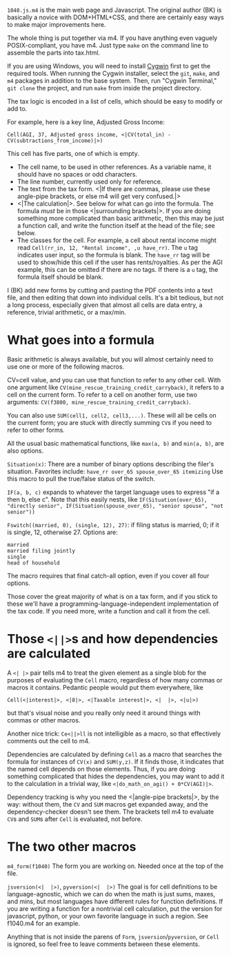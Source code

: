 
`1040.js.m4` is the main web page and Javascript. The original author (BK) is basically a
novice with DOM+HTML+CSS, and there are certainly easy ways to make major improvements
here.

The whole thing is put together via m4. If you have anything even vaguely POSIX-compliant,
you have m4. Just type `make` on the command line to assemble the parts into tax.html.

If you are using Windows, you will need to install [Cygwin](https://www.cygwin.com/) first
to get the required tools. When running the Cygwin installer, select the `git`, `make`,
and `m4` packages in addition to the base system. Then, run "Cygwin Terminal," `git clone`
the project, and run `make` from inside the project directory.

The tax logic is encoded in a list of cells, which should be easy to modify or add to.

For example, here is a key line, Adjusted Gross Income:

`Cell(AGI, 37, Adjusted gross income, <|CV(total_in) - CV(subtractions_from_income)|>)`

This cell has five parts, one of which is empty.

* The cell name, to be used in other references. As a variable name, it should have no
spaces or odd characters.
* The line number, currently used only for reference.
* The text from the tax form. <|If there are commas, please use these angle-pipe brackets,
    or else m4 will get very confused.|>
* <|The calculation|>. See below for what can go into the formula.
The formula _must_ be in those <|surrounding brackets|>. If you are doing something
more complicated than basic arithmetic, then this may be just a function call, and
write the function itself at the head of the file; see below.
* The classes for the cell. For example, a cell about rental income might read
`Cell(rr_in, 12, "Rental income", ,u have_rr)`. The `u` tag indicates user input, so the
formula is blank. The `have_rr` tag will be used to show/hide this cell if the user has
rents/royalties. As per the AGI example, this can be omitted if there are no tags. If
there is a `u` tag, the formula itself should be blank.

I (BK) add new forms by cutting and pasting the PDF contents into a text file, and then
editing that down into individual cells. It's a bit tedious, but not a long process,
especially given that almost all cells are data entry, a reference, trivial arithmetic,
or a max/min.

What goes into a formula
=====
Basic arithmetic is always available, but you will almost certainly need to use one or
more of the following macros.

CV=cell value, and you can use that function to refer to any other cell. With
one argument like `CV(mine_rescue_training_credit_carryback)`, it refers to a cell on
the current form. To refer to a cell on another form, use two arguments: `CV(f3800,
mine_rescue_training_credit_carryback)`.

You can also use `SUM(cell1, cell2, cell3,...)`. These will all be cells on the current form; you are stuck with
directly summing `CV`s if you need to refer to other forms.

All the usual basic mathematical functions, like `max(a, b)` and `min(a, b)`, are also options.

`Situation(x)`: There are a number of binary options describing the filer's situation.
Favorites include:
`have_rr
over_65
spouse_over_65
itemizing`
Use this macro to pull the true/false status of the switch.

`IF(a, b, c)` expands to whatever the target language uses to express "if a then b,
else c". Note that this easily nests, like
`IF(Situation(over_65), "directly senior", IF(Situation(spouse_over_65), "senior spouse", "not senior"))`

`Fswitch((married, 0), (single, 12), 27)`: if filing status is married, 0; if it
is single, 12, otherwise 27. Options are:
```
married
married filing jointly
single
head of household
```
The macro requires that final catch-all option, even if you cover all four options.

Those cover the great majority of what is on a tax form, and if you stick to these
we'll have a programming-language-independent implementation of the tax code.  If you
need more, write a function and call it from the cell.

Those `<||>`s and how dependencies are calculated
=====

A `<| |>` pair tells m4 to treat the given
element as a single blob for the purposes of evaluating the `Cell` macro, regardless of how many
commas or macros it contains. Pedantic people would put them everywhere, like
```
Cell(<|interest|>, <|8|>, <|Taxable interest|>, <|  |>, <|u|>)
```
but that's visual noise and you really only need it around things with commas or other macros.

Another nice trick: `Ce<||>ll` is not intelligible as a macro, so that effectively comments out the cell to m4.

Dependencies are calculated by defining `Cell`  as a macro that searches the formula for
instances of `CV(x)` and `SUM(y,z)`. If it finds
those, it indicates that the named cell depends on those elements. Thus, if you are doing
something complicated that hides the dependencies, you may want to add it to the
calculation in a trivial way, like `<|do_math_on_agi() + 0*CV(AGI)|>`.

Dependency tracking is why you need the <|angle-pipe brackets|>, by the way: without
them, the `CV` and `SUM` macros get expanded away, and the dependency-checker doesn't
see them. The brackets tell m4 to evaluate `CV`s and `SUM`s after `Cell` is evaluated, not
before.

The two other macros
=====

`m4_form(f1040)` The form you are working on. Needed once at the top of the file.

`jsversion(<|  |>)`, `pyversion(<|  |>)` The goal is for cell definitions to be
language-agnostic, which we can do when the math is just sums, maxes, and mins, but
most languages have different rules for function definitions. If you are writing a
function for a nontrivial cell calculation, put the version for javascript, python,
or your own favorite language in such a region. See f1040.m4 for an example.

Anything that is not inside the parens of `Form`, `jsversion`/`pyversion`, or `Cell` is ignored, so
feel free to leave comments between these elements.
